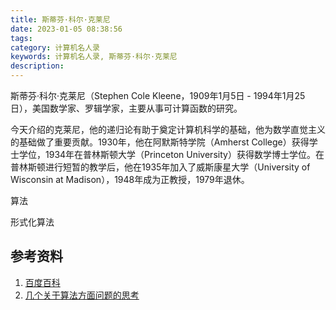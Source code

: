 ```yaml
---
title: 斯蒂芬·科尔·克莱尼
date: 2023-01-05 08:38:56
tags:
category: 计算机名人录
keywords: 计算机名人录, 斯蒂芬·科尔·克莱尼
description: 
---
```


斯蒂芬·科尔·克莱尼（Stephen Cole Kleene，1909年1月5日 - 1994年1月25日），美国数学家、罗辑学家，主要从事可计算函数的研究。

今天介绍的克莱尼，他的递归论有助于奠定计算机科学的基础，他为数学直觉主义的基础做了重要贡献。1930年，他在阿默斯特学院（Amherst College）获得学士学位，1934年在普林斯顿大学（Princeton University）获得数学博士学位。在普林斯顿进行短暂的教学后，他在1935年加入了威斯康星大学（University of Wisconsin at Madison），1948年成为正教授，1979年退休。

算法

形式化算法



## 参考资料

1. [百度百科](https://baike.baidu.com/item/斯蒂芬·科尔·克莱尼/2094842?fr=aladdin)
1. [几个关于算法方面问题的思考](https://zhuanlan.zhihu.com/p/587711340)
